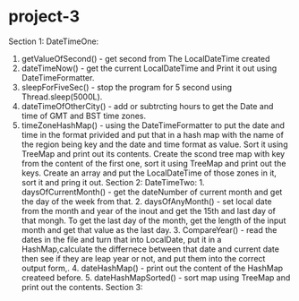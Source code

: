 # project-3

 Section 1:
  DateTimeOne:
  1. getValueOfSecond() - get second from The LocalDateTime created
  2. dateTimeNow() - get the current LocalDateTime and Print it out using DateTimeFormatter.
  3. sleepForFiveSec() - stop the program for 5 second using Thread.sleep(5000L).
  4. dateTimeOfOtherCity() - add or subtrcting hours to get the Date and time of GMT and BST time zones.
  5. timeZoneHashMap() - using the DateTimeFormatter to put the date and time in the format privided and put that in a hash map
                        with the name of the region being key and the date and time format as value. Sort it using TreeMap and print out its contents.
                        Create the scond tree map with key from the content of the first one, sort it using TreeMap and print out the keys.
                        Create an array and put the LocalDateTime of those zones in it, sort it and pring it out.
  Section 2:
    DateTimeTwo:
    1. daysOfCurrentMonth() - get the dateNumber of current month and get the day of the week from that.
    2. daysOfAnyMonth() - set local date from the month and year of the inout and get the 15th and last day of that mongh. To get the last day of the month, get the length of the input month and get that value as the last day.
    3. CompareYear() - read the dates in the file and turn that into LocalDate, put it in a HashMap,calculate the differnece between that date and current date then see if they are leap year or not, and put them into the correct output form,.
    4. dateHashMap() - print out the content of the HashMap createed before.
    5. dateHashMapSorted() - sort map using TreeMap and print out the contents.
  Section 3: 

